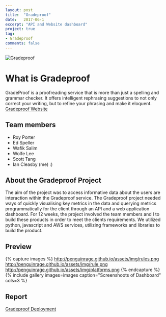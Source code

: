 ```yaml
---
layout: post
title:  "Gradeproof"
date:   2017-06-1
excerpt: "API and Website dashboard"
project: true
tag:
- Gradeproof
comments: false
---
```


![Gradeproof](http://penguinrage.github.io/assets/img/gradeproof.png)

# What is Gradeproof
GradeProof is a proofreading service that is more than just a spelling and grammar checker. It offers intelligent rephrasing suggestions to not only correct your writing, but to refine your phrasing and make it eloquent.
[Gradeproof Website](https://gradeproof.com/)


## Team members
* Roy Porter
* Ed Speller
* Wafik Salim
* Wolfe Lee
* Scott Tang
* Ian Cleasby (me) :)


## About the Gradeproof Project
The aim of the project was to access informative data about the users are interaction within the Gradeproof service. The Gradeproof project needed ways of quickly visualising key metrics in the data and querying metrics programmatically for the client through an API and a web application dashboard. For 12 weeks, the project involved the team members and I to build these products in order to meet the clients requirements. We utilized python, javascript and AWS services, utilizing frameworks and libraries to build the product.

## Preview
{% capture images %}
    http://penguinrage.github.io/assets/img/rules.png
    http://penguinrage.github.io/assets/img/rule.png
    http://penguinrage.github.io/assets/img/platforms.png
{% endcapture %}
{% include gallery images=images caption="Screenshoots of Dashboard" cols=3 %}



## Report
 [Gradeproof Deployment](https://penguinrage.github.io/assets/pdf/gradeproof-doc.pdf)

